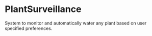# PlantSurveillance
System to monitor and automatically water any plant based on user specified preferences. 
